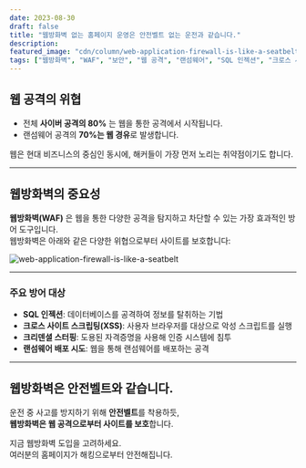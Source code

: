 ```yaml
---
date: 2023-08-30
draft: false
title: "웹방화벽 없는 홈페이지 운영은 안전벨트 없는 운전과 같습니다."
description: 
featured_image: "cdn/column/web-application-firewall-is-like-a-seatbelt-1.png"
tags: ["웹방화벽", "WAF", "보안", "웹 공격", "랜섬웨어", "SQL 인젝션", "크로스 사이트 스크립팅"]
---
```


## 웹 공격의 위협

- 전체 **사이버 공격의 80%** 는 웹을 통한 공격에서 시작됩니다.  
- 랜섬웨어 공격의 **70%는 웹 경유**로 발생합니다.

웹은 현대 비즈니스의 중심인 동시에, 해커들이 가장 먼저 노리는 취약점이기도 합니다.

---

## 웹방화벽의 중요성

**웹방화벽(WAF)** 은 웹을 통한 다양한 공격을 탐지하고 차단할 수 있는 가장 효과적인 방어 도구입니다.  
웹방화벽은 아래와 같은 다양한 위협으로부터 사이트를 보호합니다:

![web-application-firewall-is-like-a-seatbelt](https://blog.plura.io/cdn/column/web-application-firewall-is-like-a-seatbelt-1.png)
<!--more-->
---

### 주요 방어 대상
- **SQL 인젝션**: 데이터베이스를 공격하여 정보를 탈취하는 기법  
- **크로스 사이트 스크립팅(XSS)**: 사용자 브라우저를 대상으로 악성 스크립트를 실행  
- **크리덴셜 스터핑**: 도용된 자격증명을 사용해 인증 시스템에 침투  
- **랜섬웨어 배포 시도**: 웹을 통해 랜섬웨어를 배포하는 공격  

---

## 웹방화벽은 안전벨트와 같습니다.

운전 중 사고를 방지하기 위해 **안전벨트**를 착용하듯,  
**웹방화벽은 웹 공격으로부터 사이트를 보호**합니다.  

지금 웹방화벽 도입을 고려하세요.  
여러분의 홈페이지가 해킹으로부터 안전해집니다.
